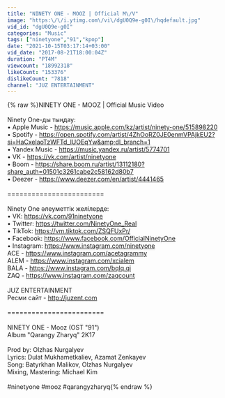 ```yaml
---
title: "NINETY ONE - MOOZ | Official M\/V"
image: "https:\/\/i.ytimg.com\/vi\/dgU0Q9e-g0I\/hqdefault.jpg"
vid_id: "dgU0Q9e-g0I"
categories: "Music"
tags: ["ninetyone","91","kpop"]
date: "2021-10-15T03:17:14+03:00"
vid_date: "2017-08-21T18:00:04Z"
duration: "PT4M"
viewcount: "18992318"
likeCount: "153376"
dislikeCount: "7818"
channel: "JUZ ENTERTAINMENT"
---
```

{% raw %}NINETY ONE - MOOZ | Official Music Video<br /><br />Ninety One-ды тыңдау:<br />• Apple Music - <a rel="nofollow" target="blank" href="https://music.apple.com/kz/artist/ninety-one/515898220">https://music.apple.com/kz/artist/ninety-one/515898220</a><br />• Spotify - <a rel="nofollow" target="blank" href="https://open.spotify.com/artist/4ZhOoRZ0JE0enmVPAjkEU2?si=HaCxelaoTzWFTd_lUOEqYw&amp;dl_branch=1">https://open.spotify.com/artist/4ZhOoRZ0JE0enmVPAjkEU2?si=HaCxelaoTzWFTd_lUOEqYw&amp;dl_branch=1</a><br />• Yandex Music - <a rel="nofollow" target="blank" href="https://music.yandex.ru/artist/5774701">https://music.yandex.ru/artist/5774701</a><br />• VK - <a rel="nofollow" target="blank" href="https://vk.com/artist/ninetyone">https://vk.com/artist/ninetyone</a><br />• Boom - <a rel="nofollow" target="blank" href="https://share.boom.ru/artist/13112180?share_auth=01501c3261cabe2c58162d80b7">https://share.boom.ru/artist/13112180?share_auth=01501c3261cabe2c58162d80b7</a><br />• Deezer - <a rel="nofollow" target="blank" href="https://www.deezer.com/en/artist/4441465">https://www.deezer.com/en/artist/4441465</a><br /><br />========================<br /><br />Ninety One әлеуметтік желілерде:<br />• VK: <a rel="nofollow" target="blank" href="https://vk.com/91ninetyone">https://vk.com/91ninetyone</a> <br />• Twitter: <a rel="nofollow" target="blank" href="https://twitter.com/NinetyOne_Real">https://twitter.com/NinetyOne_Real</a><br />• TikTok: <a rel="nofollow" target="blank" href="https://vm.tiktok.com/ZSQFUxPr/">https://vm.tiktok.com/ZSQFUxPr/</a><br />• Facebook: <a rel="nofollow" target="blank" href="https://www.facebook.com/OfficialNinetyOne">https://www.facebook.com/OfficialNinetyOne</a><br />• Instagram: <a rel="nofollow" target="blank" href="https://www.instagram.com/ninetyone">https://www.instagram.com/ninetyone</a> <br />ACE - <a rel="nofollow" target="blank" href="https://www.instagram.com/acetagrammy">https://www.instagram.com/acetagrammy</a> <br />ALEM - <a rel="nofollow" target="blank" href="https://www.instagram.com/xcialem">https://www.instagram.com/xcialem</a> <br />BALA - <a rel="nofollow" target="blank" href="https://www.instagram.com/bqlq.qi">https://www.instagram.com/bqlq.qi</a> <br />ZAQ - <a rel="nofollow" target="blank" href="https://www.instagram.com/zaqcount">https://www.instagram.com/zaqcount</a> <br /><br />JUZ ENTERTAINMENT <br />Ресми сайт - <a rel="nofollow" target="blank" href="http://juzent.com">http://juzent.com</a><br /><br />========================<br /><br />NINETY ONE - Mooz (OST &quot;91&quot;)<br />Album &quot;Qarangy Zharyq&quot; 2K17<br /><br />Prod by: Olzhas Nurgalyev<br />Lyrics: Dulat Mukhametkaliev, Azamat Zenkayev<br />Song: Batyrkhan Malikov, Olzhas Nurgalyev<br />Mixing, Mastering: Michael Kim<br /><br />#ninetyone #mooz #qarangyzharyq{% endraw %}
